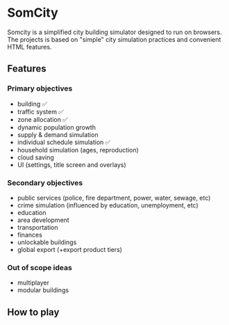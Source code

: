 # SomCity

Somcity is a simplified city building simulator designed to run on browsers. <br>
The projects is based on "simple" city simulation practices and convenient HTML features.

## Features

### Primary objectives
- building ✅
- traffic system ✅
- zone allocation ✅
- dynamic population growth
- supply & demand simulation
- individual schedule simulation ✅
- household simulation (ages, reproduction)
- cloud saving
- UI (settings, title screen and overlays)

### Secondary objectives
- public services (police, fire department, power, water, sewage, etc)
- crime simulation (influenced by education, unemployment, etc)
- education
- area development
- transportation
- finances
- unlockable buildings
- global export (+export product tiers)

### Out of scope ideas
- multiplayer
- modular buildings

## How to play
